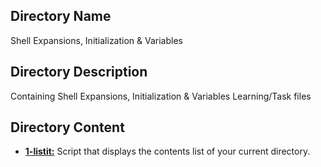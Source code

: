 <h2>Directory Name</h2>
<p>Shell Expansions, Initialization & Variables</p>

<h2>Directory Description</h2>
<p>Containing Shell Expansions, Initialization & Variables Learning/Task files</p>

<h2>Directory Content</h2>
<ul>
  <li><a href="https://github.com/osadeleke/alx-system_engineering-devops/blob/master/0x00-shell_basics/1-listit"><strong>1-listit:</strong></a> Script that displays the contents list of your current directory.</li>
</ul>
